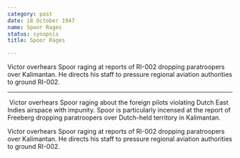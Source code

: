 ```yaml
---
category: past
date: 18 October 1947
name: Spoor Rages
status: synopsis
title: Spoor Rages

---
```

Victor overhears Spoor raging at reports of RI-002 dropping paratroopers over Kalimantan. He directs his staff to pressure regional aviation authorities to ground RI-002.

------

​           Victor overhears Spoor raging about the foreign pilots violating Dutch East Indies airspace with impunity. Spoor is particularly incensed at the report of Freeberg dropping paratroopers over Dutch-held territory in Kalimantan.



Victor overhears Spoor raging at reports of RI-002
dropping paratroopers over Kalimantan. He directs his staff to pressure
regional aviation authorities to ground RI-002.
